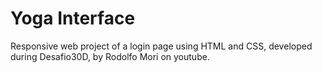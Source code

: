 # Yoga Interface
Responsive web project of a login page using HTML and CSS, developed during Desafio30D, by Rodolfo Mori on youtube.
